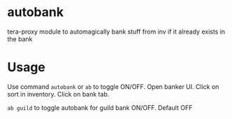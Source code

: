 # autobank

tera-proxy module to automagically bank stuff from inv if it already exists in the bank

# Usage
Use command `autobank` or `ab` to toggle ON/OFF.
Open banker UI.
Click on sort in inventory.
Click on bank tab.

`ab guild` to toggle autobank for guild bank ON/OFF. Default OFF